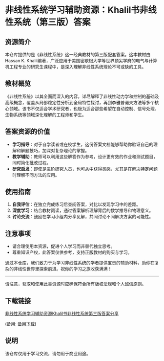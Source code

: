 # 非线性系统学习辅助资源：Khalil书非线性系统（第三版）答案

## 资源简介

本仓库提供的是《非线性系统》这一经典教材的第三版配套答案。这本教材由Hassan K. Khalil编著，广泛应用于美国密歇根大学等世界顶尖学府的电气与计算机工程专业的研究生课程中，是深入理解非线性系统理论不可或缺的工具。

## 教材概览

《非线性系统》以其全面而深入的内容，详尽解释了非线性动力学和控制的基础及高级概念，覆盖从局部稳定性分析到全局特性探讨，再到李雅普诺夫方法等多个核心领域。该书不仅适合学术研究者，也极为适合那些希望在自动控制、信号处理、生物系统等领域深化理解的工程师和学生。

## 答案资源的价值

- **学习指导**：对于自学读者或在校学生，这份答案文档能够帮助你验证自己的理解和解题技巧，加深对复杂理论的掌握。
- **教学辅助**：教师可以利用这些解答作为参考，设计更有效的作业和测试题目，同时简化批改过程。
- **研究启发**：即使是进阶研究人员，也可从中获得灵感，尤其是在解决特定问题时理解不同方法的应用。

## 使用指南

1. **自我评估**：在独立完成练习后查阅答案，对比以发现学习中的差距。
2. **深度学习**：结合教材阅读，通过答案解析理解背后的数学推导和物理意义。
3. **讨论交流**：鼓励在学习小组内分享见解，共同讨论不同解决方案的可能性。

## 注意事项

- 请合理使用本资源，促进个人学习而非替代独立思考。
- 尊重知识产权，此答案仅供参考，支持正版教材的购买与学习。

通过本仓库，我们致力于为学习非线性系统的学者提供宝贵的辅助材料，助你在复杂的非线性世界里探索前进。祝你的学习之旅收获满满！

---

请注意，获取和使用此类资源时应确保符合所有版权法规和个人诚信原则。

## 下载链接
[非线性系统学习辅助资源Khalil书非线性系统第三版答案分享](https://pan.quark.cn/s/9a4955411ad6) 

(备用: [备用下载](https://pan.baidu.com/s/1sKSL1obQ6_fjCV4GvC2DMw?pwd=1234))

## 说明

该仓库仅用于学习交流，请勿用于商业用途。
